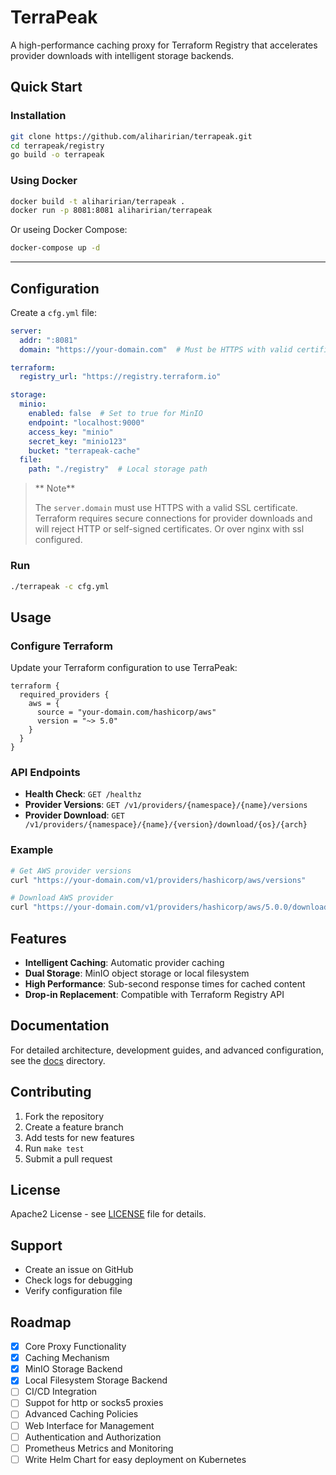 # TerraPeak

A high-performance caching proxy for Terraform Registry that accelerates provider downloads with intelligent storage backends.

## Quick Start

### Installation

```bash
git clone https://github.com/aliharirian/terrapeak.git
cd terrapeak/registry
go build -o terrapeak
```

### Using Docker

```bash
docker build -t aliharirian/terrapeak .
docker run -p 8081:8081 aliharirian/terrapeak
```
Or useing Docker Compose:

```bash
docker-compose up -d
```
****

## Configuration

Create a `cfg.yml` file:

```yaml
server:
  addr: ":8081"
  domain: "https://your-domain.com"  # Must be HTTPS with valid certificate

terraform:
  registry_url: "https://registry.terraform.io"

storage:
  minio:
    enabled: false  # Set to true for MinIO
    endpoint: "localhost:9000"
    access_key: "minio"
    secret_key: "minio123"
    bucket: "terrapeak-cache"
  file:
    path: "./registry"  # Local storage path
```

> ** Note**
>
> The `server.domain` must use HTTPS with a valid SSL certificate. Terraform requires secure connections for provider downloads and will reject HTTP or self-signed certificates.
> Or over nginx with ssl configured.

### Run

```bash
./terrapeak -c cfg.yml
```

## Usage

### Configure Terraform

Update your Terraform configuration to use TerraPeak:

```hcl
terraform {
  required_providers {
    aws = {
      source = "your-domain.com/hashicorp/aws"
      version = "~> 5.0"
    }
  }
}
```

### API Endpoints

- **Health Check**: `GET /healthz`
- **Provider Versions**: `GET /v1/providers/{namespace}/{name}/versions`
- **Provider Download**: `GET /v1/providers/{namespace}/{name}/{version}/download/{os}/{arch}`

### Example

```bash
# Get AWS provider versions
curl "https://your-domain.com/v1/providers/hashicorp/aws/versions"

# Download AWS provider
curl "https://your-domain.com/v1/providers/hashicorp/aws/5.0.0/download/linux/amd64"
```

## Features

- **Intelligent Caching**: Automatic provider caching
- **Dual Storage**: MinIO object storage or local filesystem
- **High Performance**: Sub-second response times for cached content
- **Drop-in Replacement**: Compatible with Terraform Registry API

## Documentation

For detailed architecture, development guides, and advanced configuration, see the [docs](./docs/Document.md) directory.

## Contributing

1. Fork the repository
2. Create a feature branch
3. Add tests for new features
4. Run `make test`
5. Submit a pull request

## License

Apache2 License - see [LICENSE](LICENSE) file for details.

## Support

- Create an issue on GitHub
- Check logs for debugging
- Verify configuration file


## Roadmap
- [x] Core Proxy Functionality
- [x] Caching Mechanism
- [x] MinIO Storage Backend
- [x] Local Filesystem Storage Backend
- [ ] CI/CD Integration
- [ ] Suppot for http or socks5 proxies
- [ ] Advanced Caching Policies
- [ ] Web Interface for Management
- [ ] Authentication and Authorization
- [ ] Prometheus Metrics and Monitoring
- [ ] Write Helm Chart for easy deployment on Kubernetes
